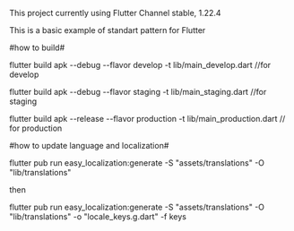 This project currently using Flutter Channel stable, 1.22.4

This is a basic example of standart pattern for Flutter

#how to build#

flutter build apk --debug --flavor develop -t lib/main_develop.dart //for develop

flutter build apk --debug --flavor staging -t lib/main_staging.dart //for staging

flutter build apk --release --flavor production -t lib/main_production.dart // for production


#how to update language and localization#

flutter pub run easy_localization:generate -S "assets/translations" -O "lib/translations"

then

flutter pub run easy_localization:generate -S "assets/translations" -O "lib/translations" -o "locale_keys.g.dart" -f keys

